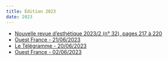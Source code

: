 ```yaml
---
title: Édition 2023
date: 2023
---
```


* [Nouvelle revue d’esthétique 2023/2 (n° 32), pages 217 à 220](https://www.cairn.info/revue-nouvelle-revue-d-esthetique-2023-2-page-217.htm&wt.src=pdf)
* [Ouest France - 21/06/2023](https://www.ouest-france.fr/bretagne/saint-rivoal-29190/la-commune-sous-le-charme-musical-des-claviers-0d70cbf0-0ee5-11ee-a034-a90fbb490dda)
* [Le Télégramme - 20/06/2023](https://www.letelegramme.fr/finistere/saint-rivoal-29190/350-spectateurs-pour-les-claviers-dans-les-monts-6376863.php)
* [Ouest France - 02/06/2023](https://www.ouest-france.fr/bretagne/saint-rivoal-29190/le-3e-festival-claviers-dans-les-monts-aura-lieu-les-16-et-17-juin-a-saint-rivoal-32999dca-fed3-11ed-a331-3ff2c7eec003)

